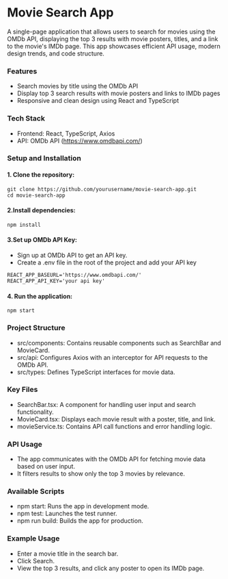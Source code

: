 # Movie Search App
A single-page application that allows users to search for movies using the OMDb API, displaying the top 3 results with movie posters, titles, and a link to the movie's IMDb page.
This app showcases efficient API usage, modern design trends, and code structure.

### Features
- Search movies by title using the OMDb API
- Display top 3 search results with movie posters and links to IMDb pages
- Responsive and clean design using React and TypeScript

### Tech Stack
- Frontend: React, TypeScript, Axios
- API: OMDb API (https://www.omdbapi.com/)

### Setup and Installation
#### 1. Clone the repository:
```
git clone https://github.com/yourusername/movie-search-app.git
cd movie-search-app
```
#### 2.Install dependencies:
```
npm install
```
#### 3.Set up OMDb API Key:
- Sign up at OMDb API to get an API key.
- Create a .env file in the root of the project and add your API key
```
REACT_APP_BASEURL='https://www.omdbapi.com/'
REACT_APP_API_KEY='your api key'

```

#### 4. Run the application:
```
npm start
```

### Project Structure
- src/components: Contains reusable components such as SearchBar and MovieCard.
- src/api: Configures Axios with an interceptor for API requests to the OMDb API.
- src/types: Defines TypeScript interfaces for movie data.

### Key Files
- SearchBar.tsx: A component for handling user input and search functionality.
- MovieCard.tsx: Displays each movie result with a poster, title, and link.
- movieService.ts: Contains API call functions and error handling logic.

### API Usage
- The app communicates with the OMDb API for fetching movie data based on user input.
- It filters results to show only the top 3 movies by relevance.

### Available Scripts
- npm start: Runs the app in development mode.
- npm test: Launches the test runner.
- npm run build: Builds the app for production.
### Example Usage
- Enter a movie title in the search bar.
- Click Search.
- View the top 3 results, and click any poster to open its IMDb page.
